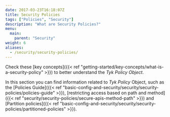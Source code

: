 ```yaml
---
date: 2017-03-23T16:18:07Z
title: Security Policies
tags: ["Policies", "Security"]
description: "What are Security Policies?"
menu:
  main:
    parent: "Security"
weight: 6
aliases:
  - /security/security-policies/
---
```


Check these [key concepts]({{< ref "getting-started/key-concepts/what-is-a-security-policy" >}}) to better understand the *Tyk Policy Object*.

In this section you can find information related to *Tyk Policy* Object, such as the [Policies Guide]({{< ref "basic-config-and-security/security/security-policies/policies-guide" >}}), [restricting access based on path and method]({{< ref "security/security-policies/secure-apis-method-path" >}}) and [Partition policies]({{< ref "basic-config-and-security/security/security-policies/partitioned-policies" >}}).

